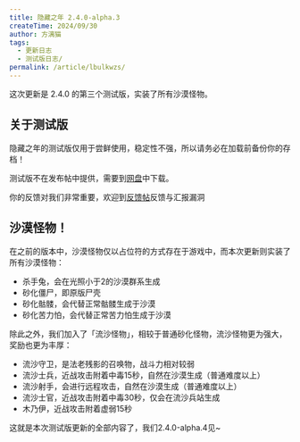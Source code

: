 ```yaml
---
title: 隐藏之年 2.4.0-alpha.3
createTime: 2024/09/30
author: 方漓猫
tags:
  - 更新日志
  - 测试版日志/
permalink: /article/lbulkwzs/
---
```

这次更新是 2.4.0 的第三个测试版，实装了所有沙漠怪物。

<!-- more -->

## 关于测试版
隐藏之年的测试版仅用于尝鲜使用，稳定性不强，所以请务必在加载前备份你的存档！

测试版不在发布帖中提供，需要到[网盘](https://pan.huang1111.cn/s/N6m8H1)中下载。

你的反馈对我们非常重要，欢迎到[反馈帖](https://klpbbs.com/thread-109005-2-1.html)反馈与汇报漏洞

## 沙漠怪物！
在之前的版本中，沙漠怪物仅以占位符的方式存在于游戏中，而本次更新则实装了所有沙漠怪物：

- 杀手兔，会在光照小于2的沙漠群系生成
- 砂化僵尸，即原版尸壳
- 砂化骷髅，会代替正常骷髅生成于沙漠
- 砂化苦力怕，会代替正常苦力怕生成于沙漠

除此之外，我们加入了「流沙怪物」，相较于普通砂化怪物，流沙怪物更为强大，奖励也更为丰厚：

- 流沙守卫，是法老残影的召唤物，战斗力相对较弱
- 流沙士兵，近战攻击附着中毒15秒，自然在沙漠生成（普通难度以上）
- 流沙射手，会进行远程攻击，自然在沙漠生成（普通难度以上）
- 流沙士官，近战攻击附着中毒30秒，仅会在流沙兵站生成
- 木乃伊，近战攻击附着虚弱15秒

这就是本次测试版更新的全部内容了，我们2.4.0-alpha.4见~